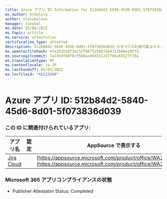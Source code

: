```yaml
---
title: Azure アプリ ID Information for 512b84d2-5840-45d6-8d01-5f073836d039
ms.author: elmalova
author: elenamalova
manager: tonybal
ms.date: 05/04/2022
ms.topic: article
ms.service: attestation
certification_type: attested
description: 512b84d2-5840-45d6-8d01-5f073836d039 のすべての利用可能なセキュリティとコンプライアンス情報。
ms.openlocfilehash: 4fe29352df3ec52f867525bb7ab4713686e19ffd
ms.sourcegitcommit: 7a7de9f48f6cf5b6acd435412477b6a59127f19a
ms.translationtype: MT
ms.contentlocale: ja-JP
ms.lasthandoff: 05/05/2022
ms.locfileid: "65223298"
---
```

# <a name="azure-app-id-512b84d2-5840-45d6-8d01-5f073836d039"></a>Azure アプリ ID: 512b84d2-5840-45d6-8d01-5f073836d039


### <a name="apps-associated-with-this-id"></a>この ID に関連付けられているアプリ:
| **アプリ名** | **認定** | **AppSource で表示する** |
|--------------|---------------|-----------------------|
| [Jira Cloud](../forward/WA200002140.md) |  | [https://appsource.microsoft.com/product/office/WA200002140](https://appsource.microsoft.com/product/office/WA200002140) |

### <a name="microsoft-365-app-compliance-status"></a>Microsoft 365 アプリコンプライアンスの状態
- Publisher Attestaton Status: Completed
